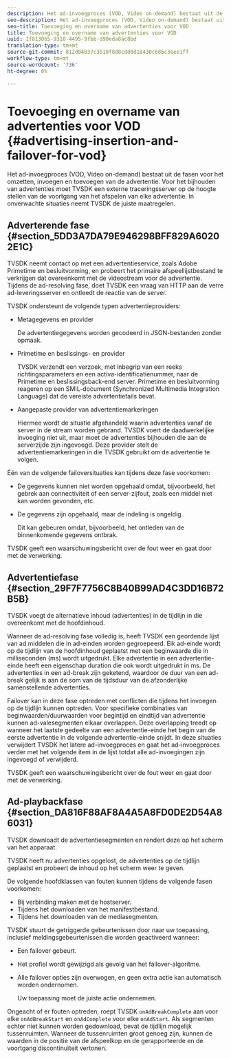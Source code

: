 ```yaml
---
description: Het ad-invoegproces (VOD, Video on-demand) bestaat uit de fasen voor het omzetten, invoegen en toevoegen van de advertentie. Voor het bijhouden van advertenties moet TVSDK een externe traceringsserver op de hoogte stellen van de voortgang van het afspelen van elke advertentie. In onverwachte situaties neemt TVSDK de juiste maatregelen.
seo-description: Het ad-invoegproces (VOD, Video on-demand) bestaat uit de fasen voor het omzetten, invoegen en toevoegen van de advertentie. Voor het bijhouden van advertenties moet TVSDK een externe traceringsserver op de hoogte stellen van de voortgang van het afspelen van elke advertentie. In onverwachte situaties neemt TVSDK de juiste maatregelen.
seo-title: Toevoeging en overname van advertenties voor VOD
title: Toevoeging en overname van advertenties voor VOD
uuid: 1f813065-9310-4495-9fbb-d90eda8ac8bd
translation-type: tm+mt
source-git-commit: 812d04037c3b18f8d8cdd0d18430c686c3eee1ff
workflow-type: tm+mt
source-wordcount: '736'
ht-degree: 0%

---
```



# Toevoeging en overname van advertenties voor VOD {#advertising-insertion-and-failover-for-vod}

Het ad-invoegproces (VOD, Video on-demand) bestaat uit de fasen voor het omzetten, invoegen en toevoegen van de advertentie. Voor het bijhouden van advertenties moet TVSDK een externe traceringsserver op de hoogte stellen van de voortgang van het afspelen van elke advertentie. In onverwachte situaties neemt TVSDK de juiste maatregelen.

## Adverterende fase {#section_5DD3A7DA79E946298BFF829A60202E1C}

TVSDK neemt contact op met een advertentieservice, zoals Adobe Primetime en besluitvorming, en probeert het primaire afspeellijstbestand te verkrijgen dat overeenkomt met de videostream voor de advertentie. Tijdens de ad-resolving fase, doet TVSDK een vraag van HTTP aan de verre ad-leveringsserver en ontleedt de reactie van de server.

TVSDK ondersteunt de volgende typen advertentieproviders:

* Metagegevens en provider

   De advertentiegegevens worden gecodeerd in JSON-bestanden zonder opmaak.
* Primetime en beslissings- en provider

   TVSDK verzendt een verzoek, met inbegrip van een reeks richtingsparameters en een activa-identificatienummer, naar de Primetime en beslissingsback-end server. Primetime en besluitvorming reageren op een SMIL-document (Synchronized Multimedia Integration Language) dat de vereiste advertentietails bevat.
* Aangepaste provider van advertentiemarkeringen

   Hiermee wordt de situatie afgehandeld waarin advertenties vanaf de server in de stream worden gebrand. TVSDK voert de daadwerkelijke invoeging niet uit, maar moet de advertenties bijhouden die aan de serverzijde zijn ingevoegd. Deze provider stelt de advertentiemarkeringen in die TVSDK gebruikt om de advertentie te volgen.

Één van de volgende failoversituaties kan tijdens deze fase voorkomen:

* De gegevens kunnen niet worden opgehaald omdat, bijvoorbeeld, het gebrek aan connectiviteit of een server-zijfout, zoals een middel niet kan worden gevonden, etc.
* De gegevens zijn opgehaald, maar de indeling is ongeldig.

   Dit kan gebeuren omdat, bijvoorbeeld, het ontleden van de binnenkomende gegevens ontbrak.

TVSDK geeft een waarschuwingsbericht over de fout weer en gaat door met de verwerking.

## Advertentiefase {#section_29F7F7756C8B40B99AD4C3DD16B72B5B}

TVSDK voegt de alternatieve inhoud (advertenties) in de tijdlijn in die overeenkomt met de hoofdinhoud.

Wanneer de ad-resolving fase volledig is, heeft TVSDK een geordende lijst van ad middelen die in ad-einden worden gegroepeerd. Elk ad-einde wordt op de tijdlijn van de hoofdinhoud geplaatst met een beginwaarde die in milliseconden (ms) wordt uitgedrukt. Elke advertentie in een advertentie-einde heeft een eigenschap duration die ook wordt uitgedrukt in ms. De advertenties in een ad-break zijn geketend, waardoor de duur van een ad-break gelijk is aan de som van de tijdsduur van de afzonderlijke samenstellende advertenties.

Failover kan in deze fase optreden met conflicten die tijdens het invoegen op de tijdlijn kunnen optreden. Voor specifieke combinaties van beginwaarden/duurwaarden voor begintijd en eindtijd van advertentie kunnen ad-valesegmenten elkaar overlappen. Deze overlapping treedt op wanneer het laatste gedeelte van een advertentie-einde het begin van de eerste advertentie in de volgende advertentie-einde snijdt. In deze situaties verwijdert TVSDK het latere ad-invoegproces en gaat het ad-invoegproces verder met het volgende item in de lijst totdat alle ad-invoegingen zijn ingevoegd of verwijderd.

TVSDK geeft een waarschuwingsbericht over de fout weer en gaat door met de verwerking.

## Ad-playbackfase {#section_DA816F88AF8A4A5A8FD0DE2D54A86031}

TVSDK downloadt de advertentiesegmenten en rendert deze op het scherm van het apparaat.

TVSDK heeft nu advertenties opgelost, de advertenties op de tijdlijn geplaatst en probeert de inhoud op het scherm weer te geven.

De volgende hoofdklassen van fouten kunnen tijdens de volgende fasen voorkomen:

* Bij verbinding maken met de hostserver.
* Tijdens het downloaden van het manifestbestand.
* Tijdens het downloaden van de mediasegmenten.

TVSDK stuurt de getriggerde gebeurtenissen door naar uw toepassing, inclusief meldingsgebeurtenissen die worden geactiveerd wanneer:

* Een failover gebeurt.
* Het profiel wordt gewijzigd als gevolg van het failover-algoritme.
* Alle failover opties zijn overwogen, en geen extra actie kan automatisch worden ondernomen.

   Uw toepassing moet de juiste actie ondernemen.

Ongeacht of er fouten optreden, roept TVSDK `onAdBreakComplete` aan voor elke `onAdBreakStart` en `onAdComplete` voor elke `onAdStart`. Als segmenten echter niet kunnen worden gedownload, bevat de tijdlijn mogelijk tussenruimten. Wanneer de tussenruimten groot genoeg zijn, kunnen de waarden in de positie van de afspeelkop en de gerapporteerde en de voortgang discontinuïteit vertonen.
